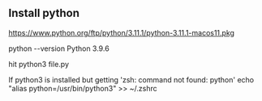 ## Install python 
https://www.python.org/ftp/python/3.11.1/python-3.11.1-macos11.pkg

python --version 
Python 3.9.6

hit python3 file.py

If python3 is installed but getting 'zsh: command not found: python'
    echo "alias python=/usr/bin/python3" >> ~/.zshrc  